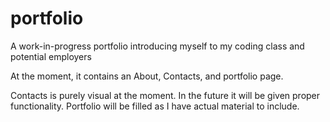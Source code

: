 # portfolio
A work-in-progress portfolio introducing myself to my coding class and potential employers

At the moment, it contains an About, Contacts, and portfolio page.

Contacts is purely visual at the moment. In the future it will be given proper functionality.
Portfolio will be filled as I have actual material to include.
